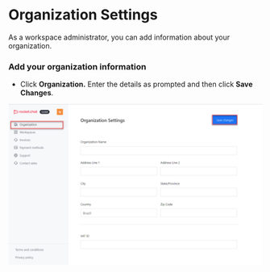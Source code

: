 # Organization Settings

As a workspace administrator, you can add information about your organization.

### Add your organization information

* Click **Organization.**  Enter the details as prompted and then click **Save Changes**.

![Organization](../../../.gitbook/assets/orgsettings.png)
